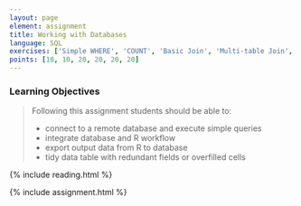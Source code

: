 ```yaml
---
layout: page
element: assignment
title: Working with Databases
language: SQL
exercises: ['Simple WHERE', 'COUNT', 'Basic Join', 'Multi-table Join', 'Link to Databases', 'Copy to Database']
points: [10, 10, 20, 20, 20, 20]
---
```


### Learning Objectives

> Following this assignment students should be able to:
>
> - connect to a remote database and execute simple queries
> - integrate database and R workflow
> - export output data from R to database
> - tidy data table with redundant fields or overfilled cells 

{% include reading.html %}

{% include assignment.html %}

